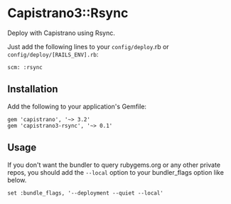 # Capistrano3::Rsync

Deploy with Capistrano using Rsync.

Just add the following lines to your `config/deploy`.rb or `config/deploy/[RAILS_ENV].rb`:

    scm: :rsync

## Installation

Add the following to your application's Gemfile:

    gem 'capistrano', '~> 3.2'
    gem 'capistrano3-rsync', '~> 0.1'


## Usage

If you don't want the bundler to query rubygems.org or any other private repos,
you should add the `--local` option to your bundler_flags option like below.

    set :bundle_flags, '--deployment --quiet --local'

